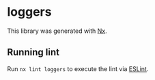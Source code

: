 # loggers

This library was generated with [Nx](https://nx.dev).

## Running lint

Run `nx lint loggers` to execute the lint via [ESLint](https://eslint.org/).
